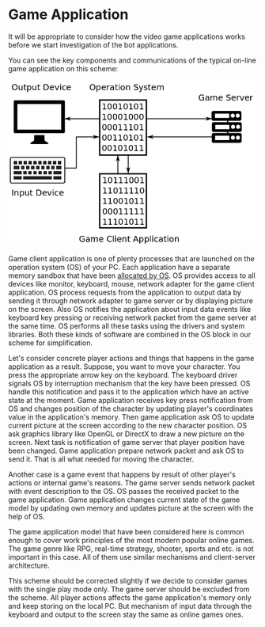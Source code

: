 # Game Application

It will be appropriate to consider how the video game applications works before we start investigation of the bot applications. 

You can see the key components and communications of the typical on-line game application on this scheme:

![Game Application Scheme](game-application.png)

Game client application is one of plenty processes that are launched on the operation system (OS) of your PC. Each application have a separate memory sandbox that have been [allocated by OS](http://duartes.org/gustavo/blog/post/anatomy-of-a-program-in-memory/). OS provides access to all devices like monitor, keyboard, mouse, network adapter for the game client application. OS process requests from the application to output data by sending it through network adapter to game server or by displaying picture on the screen. Also OS notifies the application about input data events like keyboard key pressing or receiving network packet from the game server at the same time. OS performs all these tasks using the drivers and system libraries. Both these kinds of software are combined in the OS block in our scheme for simplification. 

Let's consider concrete player actions and things that happens in the game application as a result. Suppose, you want to move your character. You press the appropriate arrow key on the keyboard. The keyboard driver signals OS by interruption mechanism that the key have been pressed. OS handle this notification and pass it to the application which have an active state at the moment. Game application receives key press notification from OS and changes position of the character by updating player's coordinates value in the application's memory. Then game application ask OS to update current picture at the screen according to the new character position. OS ask graphics library like OpenGL or DirectX to draw a new picture on the screen. Next task is notification of game server that player position have been changed. Game application prepare network packet and ask OS to send it. That is all what needed for moving the character.

Another case is a game event that happens by result of other player's actions or internal game's reasons. The game server sends network packet with event description to the OS. OS passes the received packet to the game application. Game application changes current state of the game model by updating own memory and updates picture at the screen with the help of OS.

The game application model that have been considered here is common enough to cover work principles of the most modern popular online games. The game genre like RPG, real-time strategy, shooter, sports and etc. is not important in this case. All of them use similar mechanisms and client-server architecture.

This scheme should be corrected slightly if we decide to consider games with the single play mode only. The game server should be excluded from the scheme. All player actions affects the game application's memory only and keep storing on the local PC. But mechanism of input data through the keyboard and output to the screen stay the same as online games ones.
